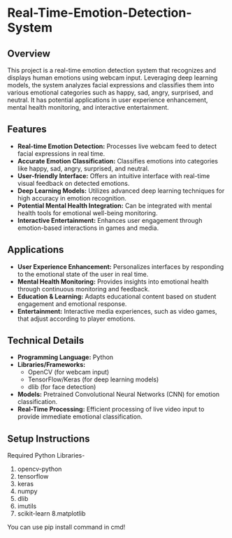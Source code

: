 # Real-Time-Emotion-Detection-System


## Overview
This project is a real-time emotion detection system that recognizes and displays human emotions using webcam input. Leveraging deep learning models, the system analyzes facial expressions and classifies them into various emotional categories such as happy, sad, angry, surprised, and neutral. It has potential applications in user experience enhancement, mental health monitoring, and interactive entertainment.

## Features
- **Real-time Emotion Detection:** Processes live webcam feed to detect facial expressions in real time.
- **Accurate Emotion Classification:** Classifies emotions into categories like happy, sad, angry, surprised, and neutral.
- **User-friendly Interface:** Offers an intuitive interface with real-time visual feedback on detected emotions.
- **Deep Learning Models:** Utilizes advanced deep learning techniques for high accuracy in emotion recognition.
- **Potential Mental Health Integration:** Can be integrated with mental health tools for emotional well-being monitoring.
- **Interactive Entertainment:** Enhances user engagement through emotion-based interactions in games and media.

## Applications
- **User Experience Enhancement:** Personalizes interfaces by responding to the emotional state of the user in real time.
- **Mental Health Monitoring:** Provides insights into emotional health through continuous monitoring and feedback.
- **Education & Learning:** Adapts educational content based on student engagement and emotional response.
- **Entertainment:** Interactive media experiences, such as video games, that adjust according to player emotions.
  
## Technical Details
- **Programming Language:** Python
- **Libraries/Frameworks:**
  - OpenCV (for webcam input)
  - TensorFlow/Keras (for deep learning models)
  - dlib (for face detection)
- **Models:** Pretrained Convolutional Neural Networks (CNN) for emotion classification.
- **Real-Time Processing:** Efficient processing of live video input to provide immediate emotional classification.

## Setup Instructions
Required Python Libraries-
1. opencv-python
2. tensorflow
3. keras
4.  numpy
5. dlib
6. imutils
7. scikit-learn
8.matplotlib

You can use pip install command in cmd!
